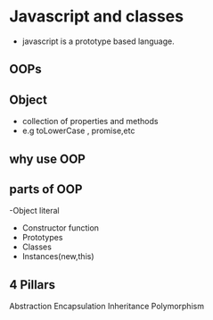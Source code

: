 
# Javascript and classes
- javascript is a prototype based language.


## OOPs

## Object
- collection of properties and methods
- e.g toLowerCase , promise,etc

## why use OOP


## parts of OOP
-Object literal

- Constructor function 
- Prototypes
- Classes
- Instances(new,this)


## 4 Pillars
Abstraction 
Encapsulation
Inheritance 
Polymorphism


